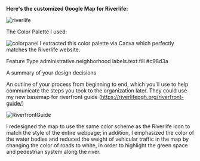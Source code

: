 **Here's the customized Google Map for Riverlife:**

![riverlife](https://user-images.githubusercontent.com/127965922/227637214-bb181e1f-f6f1-47fb-8869-38a9bd9c78e2.jpg)

The Color Palette I used:

![colorpanel](https://user-images.githubusercontent.com/127965922/227637290-507a45df-80bb-4b79-b0de-bd3f883ce4bd.jpg)
I extracted this color palette via Canva which perfectly matches the Riverlife website.

Feature Type
administrative.neighborhood labels.text.fill #c98d3a


A summary of your design decisions


An outline of your process from beginning to end, which you'll use to help communicate the steps you took to the organization later.
They could use my new basemap for riverfront guide (https://riverlifepgh.org/riverfront-guide/)

![RiverfrontGuide](https://user-images.githubusercontent.com/127965922/227637968-b9cdac67-f8ac-4ef9-b40b-3330cc783bee.jpg)

I redesigned the map to use the same color scheme as the Riverlife icon to match the style of the entire webpage; in addition, I emphasized the color of the water bodies and reduced the weight of vehicular traffic in the map by changing the color of roads to white, in order to highlight the green space and pedestrian system along the river.
